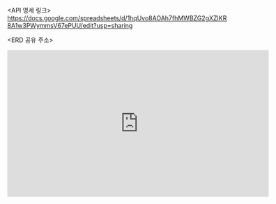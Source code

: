 <API 명세 링크>
https://docs.google.com/spreadsheets/d/1hqUvo8AOAh7fhMWBZG2gXZIKR8A1w3PWymmsV67ePUU/edit?usp=sharing



<ERD 공유 주소>
<iframe width="600" height="336" src="https://www.erdcloud.com/p/7aCAfEWrSDJjR8Mrn" frameborder="0" allowfullscreen></iframe>